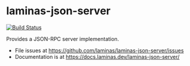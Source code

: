 # laminas-json-server

[![Build Status](https://github.com/laminas/laminas-json-server/actions/workflows/continuous-integration.yml/badge.svg)](https://github.com/laminas/laminas-json-server/actions/workflows/continuous-integration.yml)

Provides a JSON-RPC server implementation.

- File issues at https://github.com/laminas/laminas-json-server/issues
- Documentation is at https://docs.laminas.dev/laminas-json-server/

